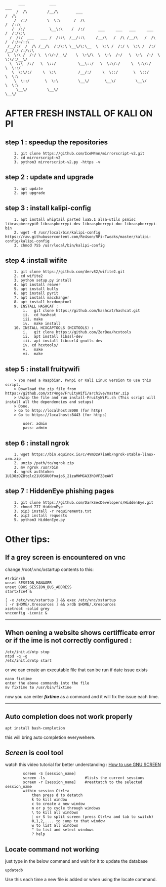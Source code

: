 
	      ___           ___                                                   ___     
	     /  /\         /__/\        ___                                      /  /\    
	    /  /:/         \  \:\      /  /\                                    /  /::\   
	   /  /:/           \__\:\    /  /:/      ___     ___   ___     ___    /  /:/\:\  
	  /  /:/  ___   ___ /  /::\  /__/::\     /__/\   /  /\ /__/\   /  /\  /  /:/~/::\ 
	 /__/:/  /  /\ /__/\  /:/\:\ \__\/\:\__  \  \:\ /  /:/ \  \:\ /  /:/ /__/:/ /:/\:\
	 \  \:\ /  /:/ \  \:\/:/__\/    \  \:\/\  \  \:\  /:/   \  \:\  /:/  \  \:\/:/__\/
	  \  \:\  /:/   \  \::/          \__\::/   \  \:\/:/     \  \:\/:/    \  \::/     
	   \  \:\/:/     \  \:\          /__/:/     \  \::/       \  \::/      \  \:\     
	    \  \::/       \  \:\         \__\/       \__\/         \__\/        \  \:\    
	     \__\/         \__\/                                                 \__\/    

# AFTER FRESH INSTALL OF KALI ON PI

## step 1 : speedup the repositories

		1. git clone https://github.com/IceM4nn/mirrorscript-v2.git
		2. cd mirrorscript-v2
		3. python3 mirrorscript-v2.py -https -v		

## step 2 : update and upgrade

		1. apt update
		2. apt upgrade
		

## step 3 : install kalipi-config

		1. apt install whiptail parted lua5.1 alsa-utils psmisc libraspberrypi0 libraspberrypi-dev libraspberrypi-doc libraspberrypi-bin
		2. wget -O /usr/local/bin/kalipi-config https://raw.githubusercontent.com/Re4son/RPi-Tweaks/master/kalipi-config/kalipi-config
		3. chmod 755 /usr/local/bin/kalipi-config
		

## step 4 :install wifite

		1. git clone https://github.com/derv82/wifite2.git
		2. cd wifite2
		3. python setup.py install
		4. apt install reaver
		5. apt install bully
		6. apt install pyrit
		7. apt install macchanger
		8. apt install hcxdumptool
		9. INSTALL HASHCAT : 
			i. 	 git clone https://github.com/hashcat/hashcat.git
			ii.  cd hashcat
			iii. make 
			iv.	 make install
		10. INSTALL HCXCAPTOOLS (HCXTOOLS) :
			i. 	 git clone https://github.com/ZerBea/hcxtools
			ii.  apt install libssl-dev
			iii. apt install libcurl4-gnutls-dev
			iv. cd hcxtools/
			v.	 make
			vi.	 make 
			

## step 5 : install fruitywifi

		> You need a Raspbian, Pwnpi or Kali Linux version to use this script.
		> Download the zip file from https://github.com/xtr4nge/FruityWifi/archive/master.zip
		> Unzip the file and run install-FruityWiFi.sh (This script will install all the dependencies and setups)
		> Done.
		> Go to http://localhost:8000 (for http)
		> Go to https://localhost:8443 (for https)

			user: admin
			pass: admin

## step 6 : install ngrok

		1. wget https://bin.equinox.io/c/4VmDzA7iaHb/ngrok-stable-linux-arm.zip
		2. unzip /path/to/ngrok.zip
		3. mv ngrok /usr/bin
		4. ngrok authtoken 1U138zDZBtqlc21UOS8U0foajoS_21zaMWMGA33hDVFZ8eAW7
		

## step 7 : HiddenEye phishing pages

		1. git clone https://github.com/DarkSecDevelopers/HiddenEye.git
		2. chmod 777 HiddenEye
		3. pip3 install -r requirements.txt
		4. pip3 install requests
		5. python3 HiddenEye.py
	

# Other tips:



## If a grey screen is encountered on vnc 
change /root/.vnc/xstartup contents to this:

	#!/bin/sh
	unset SESSION_MANAGER
	unset DBUS_SESSION_BUS_ADDRESS
	startxfce4 &

	[ -x /etc/vnc/xstartup ] && exec /etc/vnc/xstartup
	[ -r $HOME/.Xresources ] && xrdb $HOME/.Xresources
	xsetroot -solid grey
	vncconfig -iconic &

************************************************************************************************		

## When oening a website shows certifficate error or if the ime is not correctly configured :

	/etc/init.d/ntp stop
	ntpd -q -g
	/etc/init.d/ntp start

or we can create an executable file that can be run if date issue exists

	nano fixtime
	enter the above commands into the file
	mv fixtime to /usr/bin/fixtime

now you can enter ***fixtime*** as a command and it will fix the issue each time. 

************************************************************************************************

## Auto completion does not work properly

	apt install bash-completion
		
this will bring auto completion everywehere.

## *Screen* is cool tool

watch this video tutorial for better understanding : [How to use GNU SCREEN](https://www.youtube.com/watch?v=I4xVn6Io5Nw)
			
			screen -S [session_name]
			screen -ls					#lists the current sessions
			screen -r [session_name] 	#reattatch to the selected session_name
			within session Ctrl+a 
				then press d to detatch
				k to kill window
				c to create a new window
				n or p to cycle through windows
				\ to kill all windows
				| or S to split screen (press Ctrl+a and tab to switch)
				0,1,2,.... to jump to that window
				w to list all windows
				" to list and select windows
				? help

## Locate command not working
just type in the below command and wait for it to update the database

	updatedb
	
Use this each time a new file is added or when using the locate command.
